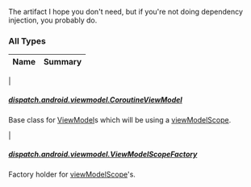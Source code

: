 

The artifact I hope you don't need, but if you're not doing dependency injection, you probably do.

### All Types

| Name | Summary |
|---|---|
|

##### [dispatch.android.viewmodel.CoroutineViewModel](../dispatch.android.viewmodel/-coroutine-view-model/index.md)

Base class for [ViewModel](https://developer.android.com/reference/androidx/androidx/lifecycle/ViewModel.html)s which will be using a [viewModelScope](../dispatch.android.viewmodel/-coroutine-view-model/view-model-scope.md).


|

##### [dispatch.android.viewmodel.ViewModelScopeFactory](../dispatch.android.viewmodel/-view-model-scope-factory/index.md)

Factory holder for [viewModelScope](#)'s.


